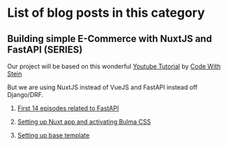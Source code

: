 # List of blog posts in this category

## Building simple E-Commerce with NuxtJS and FastAPI (SERIES)

Our project will be based on this wonderful [Youtube Tutorial](https://www.youtube.com/watch?v=Yg5zkd9nm6w) by [Code With Stein](https://www.youtube.com/channel/UCfVoYvY8BfTDeF63JQmQJvg)

But we are using NuxtJS instead of VueJS and FastAPI instead off Django/DRF.

1. [First 14 episodes related to FastAPI](../fastapi/#building-simple-e-commerce-with-nuxtjs-and-fastapi-series)

2. [Setting up Nuxt app and activating Bulma CSS](./ecommerce-fastapi-nuxtjs/ecommerce-starting-nuxt-app)

3. [Setting up base template](./ecommerce-fastapi-nuxtjs/ecommerce-setup-base-template)